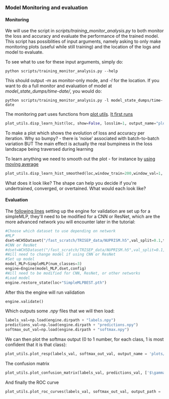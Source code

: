 ### Model Monitoring and evaluation

#### Monitoring

We will use the script in _scripts/training\_monitor\_analysis.py_ to both monitor the loss and accuracy and evaluate the performance of the trained model. This script has possiblities of input arguments, namely asking to only make monitoring plots (useful while still training) and the location of the logs and model to evaluate.

To see what to use for these input arguments, simply do:

```
python scripts/training_monitor_analysis.py --help
```
This should output _-m_ as monitor-only mode, and _-l_ for the location. If you want to do a full monitor and evaluation of model at _model\_state\_dumps/time-date/_, you would do:
```
python scripts/training_monitor_analysis.py -l model_state_dumps/time-date
```

The monitoring part uses functions from [plot utils](utils/plot_utils.py). [It first runs](https://github.com/felix-cormier/HK_ML_tutorial/blob/trisep_dev/scripts/training_monitor_analysis.py#L34) 
```python
plot_utils.disp_learn_hist(loc, show=False, losslim=1, output_name="plots/training/log_training.png")
```

To make a plot which shows the evolution of loss and accuracy per iteration. 
Why so bumpy?
    - there is 'noise' associated with batch-to-batch variation BUT
The main effect is actually the real bumpiness in the loss landscape being traversed during learning
    
 To learn anything we need to smooth out the plot - for instance by [using moving average](https://github.com/felix-cormier/HK_ML_tutorial/blob/trisep_dev/scripts/training_monitor_analysis.py#L43) 
```python
plot_utils.disp_learn_hist_smoothed(loc,window_train=200,window_val=1, output_name="plots/training/log_training.png")
```

What does it look like? The shape can help you decide if you're undertrained, converged, or overtained. What would each look like?


#### Evaluation

The [following lines](https://github.com/felix-cormier/HK_ML_tutorial/blob/trisep_dev/scripts/training_monitor_analysis.py#L71-82)  setting up the engine for validation are set up for a simpleMLP, they'll need to be modified for a CNN or ResNet, which are the more advanced network you will encounter later in the tutorial:
```python
#Choose which dataset to use depending on network
#MLP
dset=WCH5Dataset("/fast_scratch/TRISEP_data/NUPRISM.h5",val_split=0.1,test_split=0.1)
#CNN or ResNet
#dset=WCH5Dataset("/fast_scratch/TRISEP_data/NUPRISM.h5",val_split=0.1,test_split=0.1,transform=rotate_chan)
#Will need to change model if using CNN or ResNet
#Set up model
model_MLP=SimpleMLP(num_classes=3)
engine=Engine(model_MLP,dset,config)
#Will need to be modified for CNN, ResNet, or other networks
#Load model
engine.restore_state(loc+"SimpleMLPBEST.pth")
```

After this the engine will run validation
```python
engine.validate()
```

Which outputs some _.npy_ files that we will then load:
```python
labels_val=np.load(engine.dirpath + "labels.npy")
predictions_val=np.load(engine.dirpath + "predictions.npy")
softmax_out_val=np.load(engine.dirpath + "softmax.npy")
```

We can then plot the softmax output (0 to 1 number, for each class, 1 is most confident that it is that class):
```python
plot_utils.plot_resp(labels_val, softmax_out_val, output_name = 'plots/analysis/softmax.png')
```

The confusion matrix
```python
plot_utils.plot_confusion_matrix(labels_val, predictions_val, ['$\gamma$','$e$','$\mu$'],output_name = 'plots/analysis/confusion_matrix.png')
```

And finally the ROC curve
```python
plot_utils.plot_roc_curves(labels_val, softmax_out_val, output_path = 'plots/analysis/roc.png')
```

